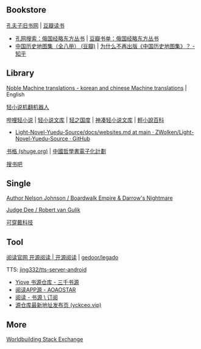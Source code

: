 
## Bookstore

[孔夫子旧书网](https://www.kongfz.com/) | [豆瓣读书](https://book.douban.com/)

- [孔网搜索：俄国经略东方丛书](https://search.kongfz.com/product/?keyword=%E4%BF%84%E5%9B%BD%E7%BB%8F%E7%95%A5%E4%B8%9C%E6%96%B9%E4%B8%9B%E4%B9%A6&dataType=0) | [豆瓣书单：俄国经略东方丛书](https://www.douban.com/doulist/163071/)
- [中国历史地图集（全八册） (豆瓣)](https://book.douban.com/subject/1055304/) | [为什么不再出版《中国历史地图集》？ - 知乎](https://www.zhihu.com/question/359877118/answer/34348680336)
## Library

[Noble Machine translations - korean and chinese Machine translations](https://noblemtl.com/) | English

[轻小说机翻机器人](https://books.fishhawk.top/)

[哔哩轻小说](https://www.bilinovel.com/) | [轻小说文库](https://www.wenku8.net/index.php) | [轻之国度](https://www.lightnovel.us/) | [神凑轻小说文库](https://m.shencou.com/) | [輕小說百科](https://lnovel.tw/)

- [Light-Novel-Yuedu-Source/docs/websites.md at main · ZWolken/Light-Novel-Yuedu-Source · GitHub](https://github.com/ZWolken/Light-Novel-Yuedu-Source/blob/main/docs/websites.md)

[书格 (shuge.org)](https://www.shuge.org/) | [中國哲學書電子化計劃](https://ctext.org/zhs)

[搜书吧](http://www.soushu2025.com)

## Single

[Author Nelson Johnson / Boardwalk Empire & Darrow's Nightmare](https://nelsonjohnsonauthor.com/)

[Judge Dee / Robert van Gulik](http://www.judge-dee.info/welcome/index.jsp)

[可穿戴科技](https://wt.tepis.me/)

## Tool

[阅读官网 开源阅读 | 开源阅读](https://gedoor.github.io/) | [gedoor/legado](https://github.com/gedoor/legado)

TTS: [jing332/tts-server-android](https://github.com/jing332/tts-server-android)

- [Yiove 书源仓库 - 三千书源](https://shuyuan.yiove.com/)
- [阅读APP源 - AOAOSTAR](https://legado.aoaostar.com/)
- [阅读 - 书源 \ 订阅](https://flowus.cn/ycheng/share/923f5a35-6dcf-47d1-b8eb-b9c5ef3ed39b)
- [源仓库最新地址发布页 (yckceo.vip)](https://yckceo.vip/)

## More

[Worldbuilding Stack Exchange](https://worldbuilding.stackexchange.com/)